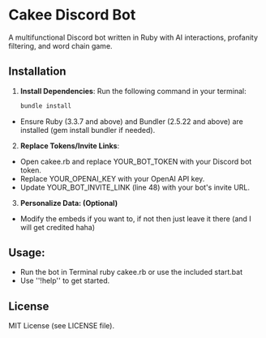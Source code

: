 # Cakee Discord Bot

A multifunctional Discord bot written in Ruby with AI interactions, profanity filtering, and word chain game.

## Installation

1. **Install Dependencies**: Run the following command in your terminal:
   ```bash
   bundle install
- Ensure Ruby (3.3.7 and above) and Bundler (2.5.22 and above) are installed (gem install bundler if needed).

2. **Replace Tokens/Invite Links**:
- Open cakee.rb and replace YOUR_BOT_TOKEN with your Discord bot token.<br/>
- Replace YOUR_OPENAI_KEY with your OpenAI API key.<br/>
- Update YOUR_BOT_INVITE_LINK (line 48) with your bot's invite URL.<br/>

3. **Personalize Data: (Optional)**

- Modify the embeds if you want to, if not then just leave it there (and I will get credited haha)

## Usage:
- Run the bot in Terminal ruby cakee.rb or use the included start.bat
- Use ''!help'' to get started.


## License
MIT License (see LICENSE file).